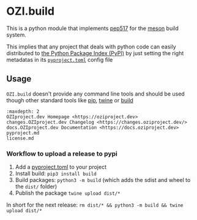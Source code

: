 # OZI.build

This is a python module that implements [pep517] for the [meson] build system.

This implies that any project that deals with python code can easily distributed
to [the Python Package Index (PyPI)](https://pypi.org/) by just setting the right
metadatas in its [`pyproject.toml`] config file

[meson]: https://mesonbuild.com
[pep517]: https://www.python.org/dev/peps/pep-0517/
[`pyproject.toml`]: https://www.python.org/dev/peps/pep-0518/#file-format

## Usage

`OZI.build` doesn't provide any command line tools and should be used
though other standard tools like [pip](https://pip.pypa.io/en/stable/),
 [twine](https://pypi.org/project/twine/) or [build](https://pypi.org/project/build/)

```{toctree}
:maxdepth: 2
OZIproject.dev Homepage <https://oziproject.dev>
changes.OZIproject.dev Changelog <https://changes.oziproject.dev/>
docs.OZIproject.dev Documentation <https://docs.oziproject.dev>
pyproject.md
license.md
```

### Workflow to upload a release to pypi

1. Add a [pyproject.toml](pyproject.md) to your project
2. Install build: `pip3 install build`
3. Build packages: `python3 -m build` (which adds the sdist and wheel to
   the `dist/` folder)
4. Publish the package `twine upload dist/*`

In short for the next release: `rm dist/* && python3 -m build && twine upload dist/*`
